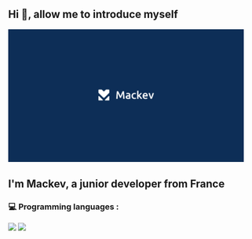 ## Hi 👋, allow me to introduce myself

<img src="https://github.com/Mackevv/Mackevv/blob/main/mackev/mackev.jpg" width="480" height="270"/>

## I'm Mackev, a junior developer from France

### 💻 Programming languages :

<p>
  <img src="https://img.shields.io/badge/-JavaScript-f0db4f?style=square&logo=javascript&logoColor=323330" />
  <img src="https://img.shields.io/badge/-NodeJS-3c873a?style=square&logo=node.js&logoColor=f7fff9" />
<p/> 
